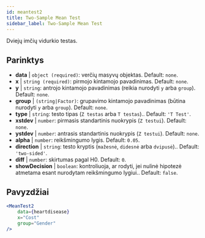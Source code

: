 ```yaml
---
id: meantest2
title: Two-Sample Mean Test
sidebar_label: Two-Sample Mean Test
---
```


Dviejų imčių vidurkio testas.

## Parinktys

* __data__ | `object (required)`: verčių masyvų objektas. Default: `none`.
* __x__ | `string (required)`: pirmojo kintamojo pavadinimas. Default: `none`.
* __y__ | `string`: antrojo kintamojo pavadinimas (reikia nurodyti `y` arba `group`). Default: `none`.
* __group__ | `(string|Factor)`: grupavimo kintamojo pavadinimas (būtina nurodyti `y` arba `group`). Default: `none`.
* __type__ | `string`: testo tipas (`Z testas` arba `T testas`).. Default: `'T Test'`.
* __xstdev__ | `number`: pirmasis standartinis nuokrypis (`Z testui`). Default: `none`.
* __ystdev__ | `number`: antrasis standartinis nuokrypis (`Z testui`). Default: `none`.
* __alpha__ | `number`: reikšmingumo lygis. Default: `0.05`.
* __direction__ | `string`: testo kryptis (`mažesnė`, `didesnė` arba `dvipusė`).. Default: `'two-sided'`.
* __diff__ | `number`: skirtumas pagal H0. Default: `0`.
* __showDecision__ | `boolean`: kontroliuoja, ar rodyti, jei nulinė hipotezė atmetama esant nurodytam reikšmingumo lygiui.. Default: `false`.


## Pavyzdžiai

```jsx live
<MeanTest2
    data={heartdisease} 
    x="Cost"
    group="Gender"
/>
```
